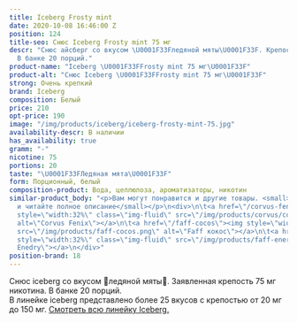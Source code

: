 ```yaml
---
title: Iceberg Frosty mint
date: 2020-10-08 16:46:00 Z
position: 124
title-seo: Снюс Iceberg Frosty mint 75 мг
descr: "Снюс айсберг со вкусом \U0001F33Fледяной мяты\U0001F33F. Крепость 75 мг никотина.
  В банке 20 порций."
product-name: "Iceberg \U0001F33FFrosty mint 75 мг\U0001F33F"
product-alt: "Снюс Iceberg \U0001F33FFrosty mint 75 мг\U0001F33F"
strong: Очень крепкий
brand: Iceberg
composition: Белый
price: 210
opt-price: 190
image: "/img/products/iceberg/iceberg-frosty-mint-75.jpg"
availability-descr: В наличии
has_availability: true
gramm: "-"
nicotine: 75
portions: 20
taste: "\U0001F33FЛедяная мята\U0001F33F"
form: Порционный, белый
composition-product: Вода, целлюлоза, ароматизаторы, никотин
similar-product_body: "<p>Вам могут понравится и другие товары. <small>Жмите на картинки
  и читайте полное описание</small></p>\n<div>\n\t<a href=\"/corvus-fenix-barberry\"><img
  style=\"width:32%\" class=\"img-fluid\" src=\"/img/products/corvus/corvus-fenix.png\"
  alt=\"Corvus Fenix\"></a>\n\t<a href=\"/faff-cocos\"><img style=\"width:32%\" class=\"img-fluid\"
  src=\"/img/products/faff-cocos.png\" alt=\"Faff кокос\"></a>\n\t<a href=\"/faff-snus-energy\"><img
  style=\"width:32%\" class=\"img-fluid\" src=\"/img/products/faff-energy.png\" alt=\"Faff
  Enedry\"></a>\n</div>"
position-brand: 18
---
```


Снюс iceberg со вкусом 🌿ледяной мяты🌿. Заявленная крепость 75 мг никотина. В банке 20 порций.<br> 
В линейке iceberg представлено более 25 вкусов с крепостью от 20 мг до 150 мг. <a href="/iceberg">Смотреть всю линейку Iceberg.</a>